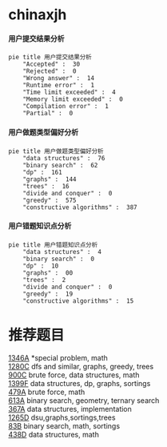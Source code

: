 # chinaxjh

<!-- tabs:start -->



#### **用户提交结果分析**

```mermaid
pie title 用户提交结果分析
    "Accepted" :  30
    "Rejected" :  0
    "Wrong answer" :  14
    "Runtime error" :  1
    "Time limit exceeded" :  4
    "Memory limit exceeded" :  0
    "Compilation error" :  1
    "Partial" :  0
```

#### **用户做题类型偏好分析**

```mermaid
pie title 用户做题类型偏好分析
    "data structures" :  76
    "binary search" :  62
    "dp" :  161
    "graphs" :  144
    "trees" :  16
    "divide and conquer" :  0
    "greedy" :  575
    "constructive algorithms" :  387
```
#### **用户错题知识点分析**

```mermaid
pie title 用户错题知识点分析
    "data structures" :  4
    "binary search" :  0
    "dp" :  10
    "graphs" :  00
    "trees" :  2
    "divide and conquer" :  0
    "greedy" :  19
    "constructive algorithms" :  15
```



<!-- tabs:end -->
# 推荐题目
[1346A](https://codeforces.com/contest/1346/problem/A)		*special problem,
                        math		  
[1280C](https://codeforces.com/contest/1280/problem/C)		dfs and similar,
                        graphs,
                        greedy,
                        trees		  
[900C](https://codeforces.com/contest/900/problem/C)		brute force,
                        data structures,
                        math		  
[1399F](https://codeforces.com/contest/1399/problem/F)		data structures,
                        dp,
                        graphs,
                        sortings		  
[479A](https://codeforces.com/contest/479/problem/A)		brute force,
                        math		  
[613A](https://codeforces.com/contest/613/problem/A)		binary search,
                        geometry,
                        ternary search		  
[367A](https://codeforces.com/contest/367/problem/A)		data structures,
                        implementation		  
[1265D](https://codeforces.com/contest/1265/problem/D)		dsu,graphs,sortings,trees		  
[83B](https://codeforces.com/contest/83/problem/B)		binary search,
                        math,
                        sortings		  
[438D](https://codeforces.com/contest/438/problem/D)		data structures,
                        math		  
